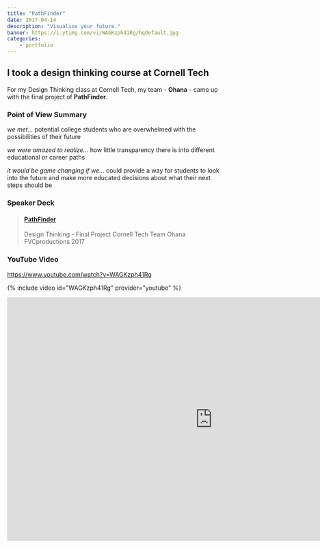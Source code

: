 ```yaml
---
title: "PathFinder"
date: 2017-04-14
description: "Visualize your future."
banner: https://i.ytimg.com/vi/WAGKzph41Rg/hqdefault.jpg
categories:
    - portfolio
---
```


## I took a design thinking course at Cornell Tech

For my Design Thinking class at Cornell Tech, my team - **Ohana** - came up with the final project of **PathFinder**.

### Point of View Summary

_we met..._ potential college students who are overwhelmed with the possibilities of their future

_we were amazed to realize..._ how little transparency there is into different educational or career paths

_it would be game changing if we..._ could provide a way for students to look into the future and make more educated decisions about what their next steps should be

### Speaker Deck

<blockquote class="embedly-card"><h4><a href="https://speakerdeck.com/fvcproductions/pathfinder">PathFinder</a></h4><p>Design Thinking - Final Project Cornell Tech Team Ohana FVCproductions 2017</p></blockquote>

### YouTube Video

https://www.youtube.com/watch?v=WAGKzph41Rg

{% include video id="WAGKzph41Rg" provider="youtube" %}

<iframe src="https://docs.google.com/presentation/d/1iXwT_7DLmWthb0U6hnaXw-9znLwW2533pzenyCPp0Pw/embed?start=false&loop=false&delayms=3000" frameborder="0" width="960" height="569" allowfullscreen="true" mozallowfullscreen="true" webkitallowfullscreen="true"></iframe>
